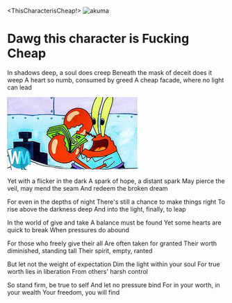 <ThisCharacterisCheap!>
![akuma](cheapcharacter4.jpg)
<html>
<head>
<link rel="stylesheet" href="mystyle.css">
</head>
<body>

<h1>Dawg this character is Fucking Cheap</h1>


<p>In shadows deep, a soul does creep
Beneath the mask of deceit does it weep
A heart so numb, consumed by greed
A cheap facade, where no light can lead
  
![Unknown](Unknown.jpeg)

Yet with a flicker in the dark
A spark of hope, a distant spark
May pierce the veil, may mend the seam
And redeem the broken dream

For even in the depths of night
There's still a chance to make things right
To rise above the darkness deep
And into the light, finally, to leap
</p>

<p>In the world of give and take
A balance must be found
Yet some hearts are quick to break
When pressures do abound

For those who freely give their all
Are often taken for granted
Their worth diminished, standing tall
Their spirit, empty, ranted

But let not the weight of expectation
Dim the light within your soul
For true worth lies in liberation
From others' harsh control

So stand firm, be true to self
And let no pressure bind
For in your worth, in your wealth
Your freedom, you will find

</p>

</body>
</html>



